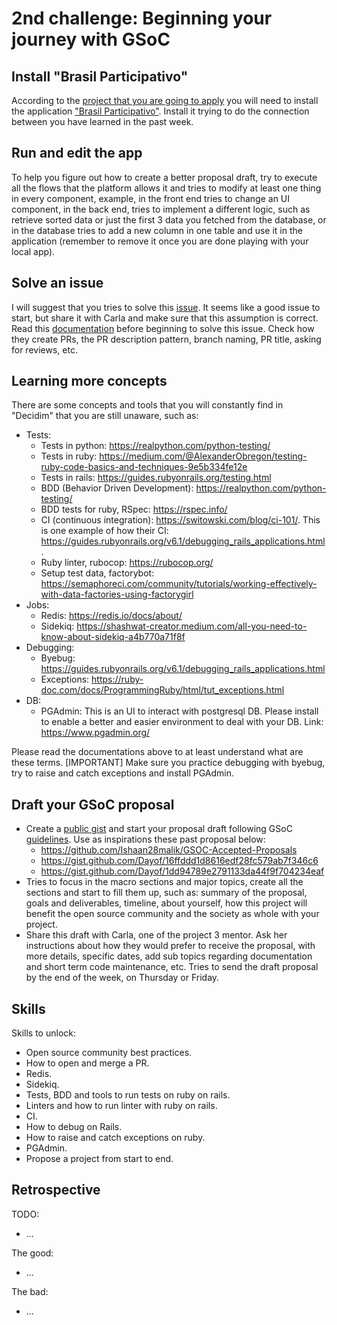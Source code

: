 # 2nd challenge: Beginning your journey with GSoC 

## Install "Brasil Participativo"

According to the [project that you are going to apply](https://gitlab.com/lappis-unb/decidimbr/decidim-govbr/-/wikis/gsoc/exploring-2024-projects-with-lappis#gsoc-project-proposal-3-creating-a-brazilian-boilerplate-of-a-digital-participation-platform) you will need to install the application ["Brasil Participativo"](https://gitlab.com/lappis-unb/decidimbr/decidim-govbr). Install it trying to do the connection between you have learned in the past week.

## Run and edit the app

To help you figure out how to create a better proposal draft, try to execute all the flows that the platform allows it and tries to modify at least one thing in every component, example, in the front end tries to change an UI component, in the back end, tries to implement a different logic, such as retrieve sorted data or just the first 3 data you fetched from the database, or in the database tries to add a new column in one table and use it in the application (remember to remove it once you are done playing with your local app).

## Solve an issue

I will suggest that you tries to solve this [issue](https://gitlab.com/lappis-unb/decidimbr/decidim-govbr/-/issues/151). It seems like a good issue to start, but share it with Carla and make sure that this assumption is correct. Read this [documentation](https://gitlab.com/lappis-unb/decidimbr/decidim-govbr/-/blob/main/CONTRIBUTING.md?ref_type=heads) before beginning to solve this issue. Check how they create PRs, the PR description pattern, branch naming, PR title, asking for reviews, etc.

## Learning more concepts

There are some concepts and tools that you will constantly find in "Decidim" that you are still unaware, such as:

- Tests:
    - Tests in python: https://realpython.com/python-testing/
    - Tests in ruby: https://medium.com/@AlexanderObregon/testing-ruby-code-basics-and-techniques-9e5b334fe12e
    - Tests in rails: https://guides.rubyonrails.org/testing.html
    - BDD (Behavior Driven Development): https://realpython.com/python-testing/
    - BDD tests for ruby, RSpec: https://rspec.info/
    - CI (continuous integration): https://switowski.com/blog/ci-101/. This is one example of how their CI: https://guides.rubyonrails.org/v6.1/debugging_rails_applications.html.
    - Ruby linter, rubocop: https://rubocop.org/
    - Setup test data, factorybot: https://semaphoreci.com/community/tutorials/working-effectively-with-data-factories-using-factorygirl
- Jobs:
    - Redis: https://redis.io/docs/about/
    - Sidekiq: https://shashwat-creator.medium.com/all-you-need-to-know-about-sidekiq-a4b770a71f8f
- Debugging:
    - Byebug: https://guides.rubyonrails.org/v6.1/debugging_rails_applications.html 
    - Exceptions: https://ruby-doc.com/docs/ProgrammingRuby/html/tut_exceptions.html
- DB:
    - PGAdmin: This is an UI to interact with postgresql DB. Please install to enable a better and easier environment to deal with your DB. Link: https://www.pgadmin.org/

Please read the documentations above to at least understand what are these terms.
[IMPORTANT] Make sure you practice debugging with byebug, try to raise and catch exceptions and install PGAdmin.

## Draft your GSoC proposal

- Create a [public gist](https://docs.github.com/en/get-started/writing-on-github/editing-and-sharing-content-with-gists/creating-gists) and start your proposal draft following GSoC [guidelines](https://google.github.io/gsocguides/student/writing-a-proposal). Use as inspirations these past proposal below:
    - https://github.com/Ishaan28malik/GSOC-Accepted-Proposals
    - https://gist.github.com/Dayof/16ffddd1d8616edf28fc579ab7f346c6
    - https://gist.github.com/Dayof/1dd94789e2791133da44f9f704234eaf
- Tries to focus in the macro sections and major topics, create all the sections and start to fill them up, such as: summary of the proposal, goals and deliverables, timeline, about yourself, how this project will benefit the open source community and the society as whole with your project. 
- Share this draft with Carla, one of the project 3 mentor. Ask her instructions about how they would prefer to receive the proposal, with more details, specific dates, add sub topics regarding documentation and short term code maintenance, etc. Tries to send the draft proposal by the end of the week, on Thursday or Friday.

## Skills

Skills to unlock:
- Open source community best practices.
- How to open and merge a PR.
- Redis.
- Sidekiq.
- Tests, BDD and tools to run tests on ruby on rails.
- Linters and how to run linter with ruby on rails.
- CI.
- How to debug on Rails.
- How to raise and catch exceptions on ruby.
- PGAdmin.
- Propose a project from start to end.

## Retrospective

TODO:
- ...

The good:
- ...

The bad:
- ...
